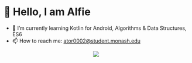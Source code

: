 # 👋 Hello, I am Alfie
- 🌱 I’m currently learning Kotlin for Android, Algorithms & Data Structures, ES6
- 📫 How to reach me: ator0002@student.monash.edu

<p align="center">
    <img align="center" src="https://github-readme-stats.vercel.app/api?username=alfielytorres&show_icons=true" />
</p>
